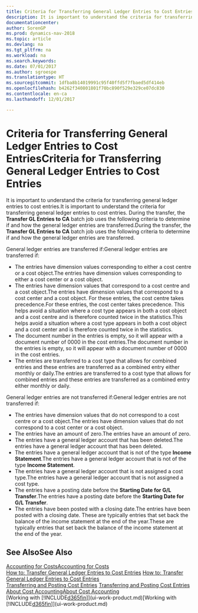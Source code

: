 ```yaml
---
title: Criteria for Transferring General Ledger Entries to Cost Entries
description: It is important to understand the criteria for transferring general ledger entries to cost entries. During the transfer, the **Transfer GL Entries to CA** batch job uses the following criteria to determine if and how the general ledger entries are transferred.
documentationcenter: 
author: SorenGP
ms.prod: dynamics-nav-2018
ms.topic: article
ms.devlang: na
ms.tgt_pltfrm: na
ms.workload: na
ms.search.keywords: 
ms.date: 07/01/2017
ms.author: sgroespe
ms.translationtype: HT
ms.sourcegitcommit: 1dfba8b14019991c95f40ffd5f7fbaed5df414eb
ms.openlocfilehash: b4262f340801801f70bc890f529e329ce07dc830
ms.contentlocale: en-ca
ms.lasthandoff: 12/01/2017

---
```

# <a name="criteria-for-transferring-general-ledger-entries-to-cost-entries"></a><span data-ttu-id="ffd01-104">Criteria for Transferring General Ledger Entries to Cost Entries</span><span class="sxs-lookup"><span data-stu-id="ffd01-104">Criteria for Transferring General Ledger Entries to Cost Entries</span></span>
<span data-ttu-id="ffd01-105">It is important to understand the criteria for transferring general ledger entries to cost entries.</span><span class="sxs-lookup"><span data-stu-id="ffd01-105">It is important to understand the criteria for transferring general ledger entries to cost entries.</span></span> <span data-ttu-id="ffd01-106">During the transfer, the **Transfer GL Entries to CA** batch job uses the following criteria to determine if and how the general ledger entries are transferred.</span><span class="sxs-lookup"><span data-stu-id="ffd01-106">During the transfer, the **Transfer GL Entries to CA** batch job uses the following criteria to determine if and how the general ledger entries are transferred.</span></span>  

<span data-ttu-id="ffd01-107">General ledger entries are transferred if:</span><span class="sxs-lookup"><span data-stu-id="ffd01-107">General ledger entries are transferred if:</span></span>  

-   <span data-ttu-id="ffd01-108">The entries have dimension values corresponding to either a cost centre or a cost object.</span><span class="sxs-lookup"><span data-stu-id="ffd01-108">The entries have dimension values corresponding to either a cost center or a cost object.</span></span>  
-   <span data-ttu-id="ffd01-109">The entries have dimension values that correspond to a cost centre and a cost object.</span><span class="sxs-lookup"><span data-stu-id="ffd01-109">The entries have dimension values that correspond to a cost center and a cost object.</span></span> <span data-ttu-id="ffd01-110">For these entries, the cost centre takes precedence.</span><span class="sxs-lookup"><span data-stu-id="ffd01-110">For these entries, the cost center takes precedence.</span></span> <span data-ttu-id="ffd01-111">This helps avoid a situation where a cost type appears in both a cost object and a cost centre and is therefore counted twice in the statistics.</span><span class="sxs-lookup"><span data-stu-id="ffd01-111">This helps avoid a situation where a cost type appears in both a cost object and a cost center and is therefore counted twice in the statistics.</span></span>  
-   <span data-ttu-id="ffd01-112">The document number in the entries is empty, so it will appear with a document number of 0000 in the cost entries.</span><span class="sxs-lookup"><span data-stu-id="ffd01-112">The document number in the entries is empty, so it will appear with a document number of 0000 in the cost entries.</span></span>  
-   <span data-ttu-id="ffd01-113">The entries are transferred to a cost type that allows for combined entries and these entries are transferred as a combined entry either monthly or daily.</span><span class="sxs-lookup"><span data-stu-id="ffd01-113">The entries are transferred to a cost type that allows for combined entries and these entries are transferred as a combined entry either monthly or daily.</span></span>  

<span data-ttu-id="ffd01-114">General ledger entries are not transferred if:</span><span class="sxs-lookup"><span data-stu-id="ffd01-114">General ledger entries are not transferred if:</span></span>  

-   <span data-ttu-id="ffd01-115">The entries have dimension values that do not correspond to a cost centre or a cost object.</span><span class="sxs-lookup"><span data-stu-id="ffd01-115">The entries have dimension values that do not correspond to a cost center or a cost object.</span></span>  
-   <span data-ttu-id="ffd01-116">The entries have an amount of zero.</span><span class="sxs-lookup"><span data-stu-id="ffd01-116">The entries have an amount of zero.</span></span>  
-   <span data-ttu-id="ffd01-117">The entries have a general ledger account that has been deleted.</span><span class="sxs-lookup"><span data-stu-id="ffd01-117">The entries have a general ledger account that has been deleted.</span></span>  
-   <span data-ttu-id="ffd01-118">The entries have a general ledger account that is not of the type **Income Statement**.</span><span class="sxs-lookup"><span data-stu-id="ffd01-118">The entries have a general ledger account that is not of the type **Income Statement**.</span></span>  
-   <span data-ttu-id="ffd01-119">The entries have a general ledger account that is not assigned a cost type.</span><span class="sxs-lookup"><span data-stu-id="ffd01-119">The entries have a general ledger account that is not assigned a cost type.</span></span>  
-   <span data-ttu-id="ffd01-120">The entries have a posting date before the **Starting Date for G/L Transfer**.</span><span class="sxs-lookup"><span data-stu-id="ffd01-120">The entries have a posting date before the **Starting Date for G/L Transfer**.</span></span>  
-   <span data-ttu-id="ffd01-121">The entries have been posted with a closing date.</span><span class="sxs-lookup"><span data-stu-id="ffd01-121">The entries have been posted with a closing date.</span></span> <span data-ttu-id="ffd01-122">These are typically entries that set back the balance of the income statement at the end of the year.</span><span class="sxs-lookup"><span data-stu-id="ffd01-122">These are typically entries that set back the balance of the income statement at the end of the year.</span></span>  

## <a name="see-also"></a><span data-ttu-id="ffd01-123">See Also</span><span class="sxs-lookup"><span data-stu-id="ffd01-123">See Also</span></span>  
[<span data-ttu-id="ffd01-124">Accounting for Costs</span><span class="sxs-lookup"><span data-stu-id="ffd01-124">Accounting for Costs</span></span>](finance-manage-cost-accounting.md)  
 <span data-ttu-id="ffd01-125">[How to: Transfer General Ledger Entries to Cost Entries](finance-how-to-transfer-general-ledger-entries-to-cost-entries.md) </span><span class="sxs-lookup"><span data-stu-id="ffd01-125">[How to: Transfer General Ledger Entries to Cost Entries](finance-how-to-transfer-general-ledger-entries-to-cost-entries.md) </span></span>  
 <span data-ttu-id="ffd01-126">[Transferring and Posting Cost Entries](finance-transfer-and-post-cost-entries.md) </span><span class="sxs-lookup"><span data-stu-id="ffd01-126">[Transferring and Posting Cost Entries](finance-transfer-and-post-cost-entries.md) </span></span>  
 [<span data-ttu-id="ffd01-127">About Cost Accounting</span><span class="sxs-lookup"><span data-stu-id="ffd01-127">About Cost Accounting</span></span>](finance-about-cost-accounting.md)  
 <span data-ttu-id="ffd01-128">[Working with [!INCLUDE[d365fin](includes/d365fin_md.md)]](ui-work-product.md)</span><span class="sxs-lookup"><span data-stu-id="ffd01-128">[Working with [!INCLUDE[d365fin](includes/d365fin_md.md)]](ui-work-product.md)</span></span>

